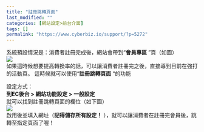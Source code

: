 ```yaml
---
title: "註冊跳轉頁面"
last_modified: ""
categories: [網站設定>前台介面]
tags: []
permalink: "https://www.cyberbiz.io/support/?p=5272"
---
```


系統預設情況是：消費者註冊完成後，網站會帶到“**會員專區** ”頁（如圖）  
![](https://www.cyberbiz.co/support/wp-content/uploads/2019/12/註冊跳轉頁面01.png)  
如果這時候想要提高轉換率的話，可以讓消費者註冊完之後，直接導到目前在強打的活動頁。 這時候就可以使用“**註冊跳轉頁面** “的功能  

設定方式：  
**到EC後台 > 網站功能設定 > 一般設定**  
就可以找到註冊跳轉頁面的欄位（如下圖）  
![](https://www.cyberbiz.co/support/wp-content/uploads/2019/12/註冊跳轉頁面02.png)  
啟用後並填入網址（**記得儲存所有設定！** ），就可以讓消費者在註冊完會員後，跳轉至指定頁面了喔！

